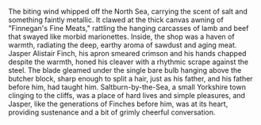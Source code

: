 The biting wind whipped off the North Sea, carrying the scent of salt and something faintly metallic.  It clawed at the thick canvas awning of "Finnegan's Fine Meats," rattling the hanging carcasses of lamb and beef that swayed like morbid marionettes.  Inside, the shop was a haven of warmth, radiating the deep, earthy aroma of sawdust and aging meat.  Jasper Alistair Finch, his apron smeared crimson and his hands chapped despite the warmth, honed his cleaver with a rhythmic scrape against the steel. The blade gleamed under the single bare bulb hanging above the butcher block, sharp enough to split a hair, just as his father, and his father before him, had taught him.  Saltburn-by-the-Sea, a small Yorkshire town clinging to the cliffs, was a place of hard lives and simple pleasures, and Jasper, like the generations of Finches before him, was at its heart, providing sustenance and a bit of grimly cheerful conversation.
